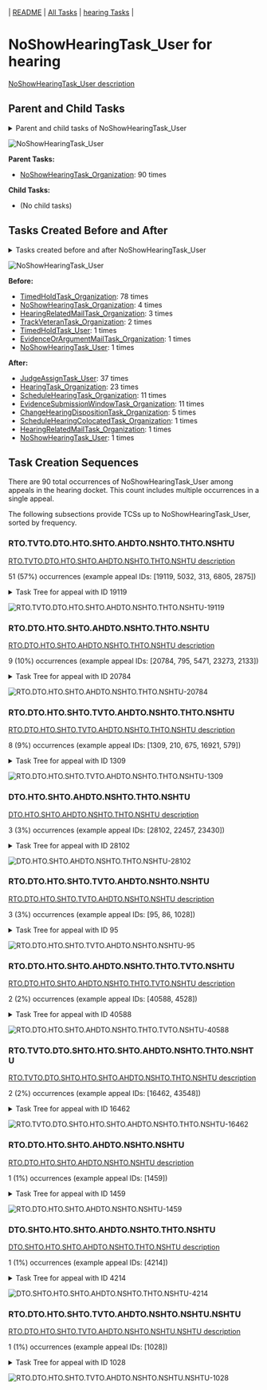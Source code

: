 <!-- DO NOT EDIT THIS FILE.  This file is autogenerated. -->
| [README](../README.md) | [All Tasks](../alltasks.md) | [hearing Tasks](tasklist.md) |

# NoShowHearingTask_User for hearing

[NoShowHearingTask_User description](../descr/NoShowHearingTask_User.md)

## Parent and Child Tasks

<details><summary markdown='span'>Parent and child tasks of NoShowHearingTask_User
</summary>

```
digraph G {
rankdir=LR;
node [shape=box]
"NoShowHearingTask_Organization" -> "NoShowHearingTask_User" [label=90]
}
```
</details>

![NoShowHearingTask_User](dot/NoShowHearingTask_User-parentchild.dot.png)

**Parent Tasks:**

   * [NoShowHearingTask_Organization](NoShowHearingTask_Organization.md): 90 times

**Child Tasks:**

   * (No child tasks)

## Tasks Created Before and After

<details><summary markdown='span'>Tasks created before and after NoShowHearingTask_User</summary>

```
digraph G {
rankdir=LR;

"NoShowHearingTask_User" -> "JudgeAssignTask_User" [label=37]
"NoShowHearingTask_User" -> "HearingTask_Organization" [label=23]
"NoShowHearingTask_User" -> "ScheduleHearingTask_Organization" [label=11]
"NoShowHearingTask_User" -> "EvidenceSubmissionWindowTask_Organization" [label=11]
"NoShowHearingTask_User" -> "ChangeHearingDispositionTask_Organization" [label=5]
"NoShowHearingTask_User" -> "ScheduleHearingColocatedTask_Organization" [label=1]
"NoShowHearingTask_User" -> "NoShowHearingTask_User" [label=1]
"NoShowHearingTask_User" -> "HearingRelatedMailTask_Organization" [label=1]
"TimedHoldTask_Organization" -> "NoShowHearingTask_User" [label=78]
"NoShowHearingTask_Organization" -> "NoShowHearingTask_User" [label=4]
"HearingRelatedMailTask_Organization" -> "NoShowHearingTask_User" [label=3]
"TrackVeteranTask_Organization" -> "NoShowHearingTask_User" [label=2]
"TimedHoldTask_User" -> "NoShowHearingTask_User" [label=1]
"NoShowHearingTask_User" -> "NoShowHearingTask_User" [label=1]
"EvidenceOrArgumentMailTask_Organization" -> "NoShowHearingTask_User" [label=1]
}
```
</details>

![NoShowHearingTask_User](dot/NoShowHearingTask_User.dot.png)

**Before:**

   * [TimedHoldTask_Organization](TimedHoldTask_Organization.md): 78 times
   * [NoShowHearingTask_Organization](NoShowHearingTask_Organization.md): 4 times
   * [HearingRelatedMailTask_Organization](HearingRelatedMailTask_Organization.md): 3 times
   * [TrackVeteranTask_Organization](TrackVeteranTask_Organization.md): 2 times
   * [TimedHoldTask_User](TimedHoldTask_User.md): 1 times
   * [EvidenceOrArgumentMailTask_Organization](EvidenceOrArgumentMailTask_Organization.md): 1 times
   * [NoShowHearingTask_User](NoShowHearingTask_User.md): 1 times

**After:**

   * [JudgeAssignTask_User](JudgeAssignTask_User.md): 37 times
   * [HearingTask_Organization](HearingTask_Organization.md): 23 times
   * [ScheduleHearingTask_Organization](ScheduleHearingTask_Organization.md): 11 times
   * [EvidenceSubmissionWindowTask_Organization](EvidenceSubmissionWindowTask_Organization.md): 11 times
   * [ChangeHearingDispositionTask_Organization](ChangeHearingDispositionTask_Organization.md): 5 times
   * [ScheduleHearingColocatedTask_Organization](ScheduleHearingColocatedTask_Organization.md): 1 times
   * [HearingRelatedMailTask_Organization](HearingRelatedMailTask_Organization.md): 1 times
   * [NoShowHearingTask_User](NoShowHearingTask_User.md): 1 times

## Task Creation Sequences

There are 90 total occurrences of NoShowHearingTask_User among appeals in the hearing docket.  This count includes multiple occurrences in a single appeal.

The following subsections provide TCSs up to NoShowHearingTask_User, sorted by frequency.

### RTO.TVTO.DTO.HTO.SHTO.AHDTO.NSHTO.THTO.NSHTU

[RTO.TVTO.DTO.HTO.SHTO.AHDTO.NSHTO.THTO.NSHTU description](../descr/RTO.TVTO.DTO.HTO.SHTO.AHDTO.NSHTO.THTO.NSHTU.md)

51 (57%) occurrences (example appeal IDs: [19119, 5032, 313, 6805, 2875])

<details><summary markdown='span'>Task Tree for appeal with ID 19119</summary>

```
@startuml
skinparam {
  ObjectBorderColor #555
  ObjectBorderThickness 0
  ObjectFontStyle bold
  ObjectFontSize 14
  ObjectAttributeFontColor #333
  ObjectAttributeFontSize 12
}
  object 0.RootTask #8dd3c7 {
Organization
}
  object 1.TrackVeteranTask #bebada {
Organization
}
  object 2.DistributionTask #ffffb3 {
Organization
}
  object 3.HearingTask #fb8072 {
Organization
}
  object 4.ScheduleHearingTask #80b1d3 {
Organization
}
  object 5.HearingAdminActionVerifyAddressTask #ffed6f {
Organization
}
  object 6.AssignHearingDispositionTask #8dd3c7 {
Organization
}
  object 7.NoShowHearingTask #b3de69 {
Organization
}
  object 8.TimedHoldTask #fccde5 {
Organization
}
  object 9.NoShowHearingTask #b3de69 {
User  <back:white>    </back>
}
  object 10.HearingTask #fb8072 {
Organization
}
  object 11.ScheduleHearingTask #80b1d3 {
Organization
}
0.RootTask -- 1.TrackVeteranTask
0.RootTask -- 2.DistributionTask
2.DistributionTask -- 3.HearingTask
3.HearingTask -- 4.ScheduleHearingTask
4.ScheduleHearingTask -- 5.HearingAdminActionVerifyAddressTask
3.HearingTask -- 6.AssignHearingDispositionTask
6.AssignHearingDispositionTask -- 7.NoShowHearingTask
7.NoShowHearingTask -- 8.TimedHoldTask
7.NoShowHearingTask -- 9.NoShowHearingTask
2.DistributionTask -- 10.HearingTask
10.HearingTask -- 11.ScheduleHearingTask
@enduml
```
</details>

![RTO.TVTO.DTO.HTO.SHTO.AHDTO.NSHTO.THTO.NSHTU-19119](uml/RTO.TVTO.DTO.HTO.SHTO.AHDTO.NSHTO.THTO.NSHTU-19119.png)

### RTO.DTO.HTO.SHTO.AHDTO.NSHTO.THTO.NSHTU

[RTO.DTO.HTO.SHTO.AHDTO.NSHTO.THTO.NSHTU description](../descr/RTO.DTO.HTO.SHTO.AHDTO.NSHTO.THTO.NSHTU.md)

9 (10%) occurrences (example appeal IDs: [20784, 795, 5471, 23273, 2133])

<details><summary markdown='span'>Task Tree for appeal with ID 20784</summary>

```
@startuml
skinparam {
  ObjectBorderColor #555
  ObjectBorderThickness 0
  ObjectFontStyle bold
  ObjectFontSize 14
  ObjectAttributeFontColor #333
  ObjectAttributeFontSize 12
}
  object 0.RootTask #8dd3c7 {
Organization
}
  object 1.DistributionTask #ffffb3 {
Organization
}
  object 2.HearingTask #fb8072 {
Organization
}
  object 3.ScheduleHearingTask #80b1d3 {
Organization
}
  object 4.AssignHearingDispositionTask #8dd3c7 {
Organization
}
  object 5.NoShowHearingTask #b3de69 {
Organization
}
  object 6.TimedHoldTask #fccde5 {
Organization
}
  object 7.NoShowHearingTask #b3de69 {
User  <back:white>    </back>
}
  object 8.JudgeAssignTask #ccebc5 {
User
}
  object 9.JudgeDecisionReviewTask #d9d9d9 {
User
}
  object 10.AttorneyTask #bc80bd {
User
}
  object 11.AttorneyRewriteTask #b3de69 {
User
}
  object 12.BvaDispatchTask #b3de69 {
Organization
}
  object 13.BvaDispatchTask #b3de69 {
User
}
0.RootTask -- 1.DistributionTask
1.DistributionTask -- 2.HearingTask
2.HearingTask -- 3.ScheduleHearingTask
2.HearingTask -- 4.AssignHearingDispositionTask
4.AssignHearingDispositionTask -- 5.NoShowHearingTask
5.NoShowHearingTask -- 6.TimedHoldTask
5.NoShowHearingTask -- 7.NoShowHearingTask
0.RootTask -- 8.JudgeAssignTask
0.RootTask -- 9.JudgeDecisionReviewTask
9.JudgeDecisionReviewTask -- 10.AttorneyTask
9.JudgeDecisionReviewTask -- 11.AttorneyRewriteTask
0.RootTask -- 12.BvaDispatchTask
12.BvaDispatchTask -- 13.BvaDispatchTask
@enduml
```
</details>

![RTO.DTO.HTO.SHTO.AHDTO.NSHTO.THTO.NSHTU-20784](uml/RTO.DTO.HTO.SHTO.AHDTO.NSHTO.THTO.NSHTU-20784.png)

### RTO.DTO.HTO.SHTO.TVTO.AHDTO.NSHTO.THTO.NSHTU

[RTO.DTO.HTO.SHTO.TVTO.AHDTO.NSHTO.THTO.NSHTU description](../descr/RTO.DTO.HTO.SHTO.TVTO.AHDTO.NSHTO.THTO.NSHTU.md)

8 (9%) occurrences (example appeal IDs: [1309, 210, 675, 16921, 579])

<details><summary markdown='span'>Task Tree for appeal with ID 1309</summary>

```
@startuml
skinparam {
  ObjectBorderColor #555
  ObjectBorderThickness 0
  ObjectFontStyle bold
  ObjectFontSize 14
  ObjectAttributeFontColor #333
  ObjectAttributeFontSize 12
}
  object 0.RootTask #8dd3c7 {
Organization
}
  object 1.DistributionTask #ffffb3 {
Organization
}
  object 2.HearingTask #fb8072 {
Organization
}
  object 3.ScheduleHearingTask #80b1d3 {
Organization
}
  object 4.TrackVeteranTask #bebada {
Organization
}
  object 5.AssignHearingDispositionTask #8dd3c7 {
Organization
}
  object 6.NoShowHearingTask #b3de69 {
Organization
}
  object 7.TimedHoldTask #fccde5 {
Organization
}
  object 8.NoShowHearingTask #b3de69 {
User  <back:white>    </back>
}
  object 9.JudgeAssignTask #ccebc5 {
User
}
  object 10.JudgeDecisionReviewTask #d9d9d9 {
User
}
  object 11.AttorneyTask #bc80bd {
User
}
  object 12.BvaDispatchTask #b3de69 {
Organization
}
  object 13.BvaDispatchTask #b3de69 {
User
}
  object 14.BvaDispatchTask #b3de69 {
User
}
0.RootTask -- 1.DistributionTask
1.DistributionTask -- 2.HearingTask
2.HearingTask -- 3.ScheduleHearingTask
0.RootTask -- 4.TrackVeteranTask
2.HearingTask -- 5.AssignHearingDispositionTask
5.AssignHearingDispositionTask -- 6.NoShowHearingTask
6.NoShowHearingTask -- 7.TimedHoldTask
6.NoShowHearingTask -- 8.NoShowHearingTask
0.RootTask -- 9.JudgeAssignTask
0.RootTask -- 10.JudgeDecisionReviewTask
10.JudgeDecisionReviewTask -- 11.AttorneyTask
0.RootTask -- 12.BvaDispatchTask
12.BvaDispatchTask -- 13.BvaDispatchTask
12.BvaDispatchTask -- 14.BvaDispatchTask
@enduml
```
</details>

![RTO.DTO.HTO.SHTO.TVTO.AHDTO.NSHTO.THTO.NSHTU-1309](uml/RTO.DTO.HTO.SHTO.TVTO.AHDTO.NSHTO.THTO.NSHTU-1309.png)

### DTO.HTO.SHTO.AHDTO.NSHTO.THTO.NSHTU

[DTO.HTO.SHTO.AHDTO.NSHTO.THTO.NSHTU description](../descr/DTO.HTO.SHTO.AHDTO.NSHTO.THTO.NSHTU.md)

3 (3%) occurrences (example appeal IDs: [28102, 22457, 23430])

<details><summary markdown='span'>Task Tree for appeal with ID 28102</summary>

```
@startuml
skinparam {
  ObjectBorderColor #555
  ObjectBorderThickness 0
  ObjectFontStyle bold
  ObjectFontSize 14
  ObjectAttributeFontColor #333
  ObjectAttributeFontSize 12
}
  object 0.RootTask #8dd3c7 {
Organization
}
  object 1.TrackVeteranTask #bebada {
Organization
}
  object 2.DistributionTask #ffffb3 {
Organization
}
  object 3.HearingTask #fb8072 {
Organization
}
  object 4.ScheduleHearingTask #80b1d3 {
Organization
}
  object 5.HearingAdminActionVerifyAddressTask #ffed6f {
Organization
}
  object 6.AssignHearingDispositionTask #8dd3c7 {
Organization
}
  object 7.NoShowHearingTask #b3de69 {
Organization
}
  object 8.TimedHoldTask #fccde5 {
Organization
}
  object 9.NoShowHearingTask #b3de69 {
User  <back:white>    </back>
}
  object 10.JudgeAssignTask #ccebc5 {
User
}
  object 11.JudgeDecisionReviewTask #d9d9d9 {
User
}
  object 12.AttorneyTask #bc80bd {
User
}
  object 13.AttorneyRewriteTask #b3de69 {
User
}
0.RootTask -- 1.TrackVeteranTask
0.RootTask -- 2.DistributionTask
2.DistributionTask -- 3.HearingTask
3.HearingTask -- 4.ScheduleHearingTask
4.ScheduleHearingTask -- 5.HearingAdminActionVerifyAddressTask
3.HearingTask -- 6.AssignHearingDispositionTask
6.AssignHearingDispositionTask -- 7.NoShowHearingTask
7.NoShowHearingTask -- 8.TimedHoldTask
7.NoShowHearingTask -- 9.NoShowHearingTask
0.RootTask -- 10.JudgeAssignTask
0.RootTask -- 11.JudgeDecisionReviewTask
11.JudgeDecisionReviewTask -- 12.AttorneyTask
11.JudgeDecisionReviewTask -- 13.AttorneyRewriteTask
@enduml
```
</details>

![DTO.HTO.SHTO.AHDTO.NSHTO.THTO.NSHTU-28102](uml/DTO.HTO.SHTO.AHDTO.NSHTO.THTO.NSHTU-28102.png)

### RTO.DTO.HTO.SHTO.TVTO.AHDTO.NSHTO.NSHTU

[RTO.DTO.HTO.SHTO.TVTO.AHDTO.NSHTO.NSHTU description](../descr/RTO.DTO.HTO.SHTO.TVTO.AHDTO.NSHTO.NSHTU.md)

3 (3%) occurrences (example appeal IDs: [95, 86, 1028])

<details><summary markdown='span'>Task Tree for appeal with ID 95</summary>

```
@startuml
skinparam {
  ObjectBorderColor #555
  ObjectBorderThickness 0
  ObjectFontStyle bold
  ObjectFontSize 14
  ObjectAttributeFontColor #333
  ObjectAttributeFontSize 12
}
  object 0.RootTask #8dd3c7 {
Organization
}
  object 1.InformalHearingPresentationTask #fdb462 {
Organization
}
  object 2.DistributionTask #ffffb3 {
Organization
}
  object 3.HearingTask #fb8072 {
Organization
}
  object 4.ScheduleHearingTask #80b1d3 {
Organization
}
  object 5.TrackVeteranTask #bebada {
Organization
}
  object 6.AssignHearingDispositionTask #8dd3c7 {
Organization
}
  object 7.NoShowHearingTask #b3de69 {
Organization
}
  object 8.NoShowHearingTask #b3de69 {
User  <back:white>    </back>
}
  object 9.JudgeAssignTask #ccebc5 {
User
}
  object 10.JudgeDecisionReviewTask #d9d9d9 {
User
}
  object 11.AttorneyTask #bc80bd {
User
}
  object 12.BvaDispatchTask #b3de69 {
Organization
}
  object 13.BvaDispatchTask #b3de69 {
User
}
2.DistributionTask -- 1.InformalHearingPresentationTask
0.RootTask -- 2.DistributionTask
2.DistributionTask -- 3.HearingTask
3.HearingTask -- 4.ScheduleHearingTask
0.RootTask -- 5.TrackVeteranTask
3.HearingTask -- 6.AssignHearingDispositionTask
6.AssignHearingDispositionTask -- 7.NoShowHearingTask
7.NoShowHearingTask -- 8.NoShowHearingTask
0.RootTask -- 9.JudgeAssignTask
0.RootTask -- 10.JudgeDecisionReviewTask
10.JudgeDecisionReviewTask -- 11.AttorneyTask
0.RootTask -- 12.BvaDispatchTask
12.BvaDispatchTask -- 13.BvaDispatchTask
@enduml
```
</details>

![RTO.DTO.HTO.SHTO.TVTO.AHDTO.NSHTO.NSHTU-95](uml/RTO.DTO.HTO.SHTO.TVTO.AHDTO.NSHTO.NSHTU-95.png)

### RTO.DTO.HTO.SHTO.AHDTO.NSHTO.THTO.TVTO.NSHTU

[RTO.DTO.HTO.SHTO.AHDTO.NSHTO.THTO.TVTO.NSHTU description](../descr/RTO.DTO.HTO.SHTO.AHDTO.NSHTO.THTO.TVTO.NSHTU.md)

2 (2%) occurrences (example appeal IDs: [40588, 4528])

<details><summary markdown='span'>Task Tree for appeal with ID 40588</summary>

```
@startuml
skinparam {
  ObjectBorderColor #555
  ObjectBorderThickness 0
  ObjectFontStyle bold
  ObjectFontSize 14
  ObjectAttributeFontColor #333
  ObjectAttributeFontSize 12
}
  object 0.RootTask #8dd3c7 {
Organization
}
  object 1.TrackVeteranTask #bebada {
Organization
}
  object 2.DistributionTask #ffffb3 {
Organization
}
  object 3.HearingTask #fb8072 {
Organization
}
  object 4.ScheduleHearingTask #80b1d3 {
Organization
}
  object 5.AssignHearingDispositionTask #8dd3c7 {
Organization
}
  object 6.TrackVeteranTask #bebada {
Organization
}
  object 7.NoShowHearingTask #b3de69 {
Organization
}
  object 8.TimedHoldTask #fccde5 {
Organization
}
  object 9.TrackVeteranTask #bebada {
Organization
}
  object 10.NoShowHearingTask #b3de69 {
User  <back:white>    </back>
}
  object 11.JudgeAssignTask #ccebc5 {
User
}
  object 12.JudgeDecisionReviewTask #d9d9d9 {
User
}
  object 13.AttorneyTask #bc80bd {
User
}
  object 14.BvaDispatchTask #b3de69 {
Organization
}
  object 15.BvaDispatchTask #b3de69 {
User
}
0.RootTask -- 1.TrackVeteranTask
0.RootTask -- 2.DistributionTask
2.DistributionTask -- 3.HearingTask
3.HearingTask -- 4.ScheduleHearingTask
3.HearingTask -- 5.AssignHearingDispositionTask
0.RootTask -- 6.TrackVeteranTask
5.AssignHearingDispositionTask -- 7.NoShowHearingTask
7.NoShowHearingTask -- 8.TimedHoldTask
0.RootTask -- 9.TrackVeteranTask
7.NoShowHearingTask -- 10.NoShowHearingTask
0.RootTask -- 11.JudgeAssignTask
0.RootTask -- 12.JudgeDecisionReviewTask
12.JudgeDecisionReviewTask -- 13.AttorneyTask
0.RootTask -- 14.BvaDispatchTask
14.BvaDispatchTask -- 15.BvaDispatchTask
@enduml
```
</details>

![RTO.DTO.HTO.SHTO.AHDTO.NSHTO.THTO.TVTO.NSHTU-40588](uml/RTO.DTO.HTO.SHTO.AHDTO.NSHTO.THTO.TVTO.NSHTU-40588.png)

### RTO.TVTO.DTO.SHTO.HTO.SHTO.AHDTO.NSHTO.THTO.NSHTU

[RTO.TVTO.DTO.SHTO.HTO.SHTO.AHDTO.NSHTO.THTO.NSHTU description](../descr/RTO.TVTO.DTO.SHTO.HTO.SHTO.AHDTO.NSHTO.THTO.NSHTU.md)

2 (2%) occurrences (example appeal IDs: [16462, 43548])

<details><summary markdown='span'>Task Tree for appeal with ID 16462</summary>

```
@startuml
skinparam {
  ObjectBorderColor #555
  ObjectBorderThickness 0
  ObjectFontStyle bold
  ObjectFontSize 14
  ObjectAttributeFontColor #333
  ObjectAttributeFontSize 12
}
  object 0.RootTask #8dd3c7 {
Organization
}
  object 1.TrackVeteranTask #bebada {
Organization
}
  object 2.DistributionTask #ffffb3 {
Organization
}
  object 3.HearingTask #fb8072 {
Organization
}
  object 4.ScheduleHearingTask #80b1d3 {
Organization
}
  object 5.AssignHearingDispositionTask #8dd3c7 {
Organization
}
  object 6.HearingTask #fb8072 {
Organization
}
  object 7.ScheduleHearingTask #80b1d3 {
Organization
}
  object 8.AssignHearingDispositionTask #8dd3c7 {
Organization
}
  object 9.NoShowHearingTask #b3de69 {
Organization
}
  object 10.TimedHoldTask #fccde5 {
Organization
}
  object 11.NoShowHearingTask #b3de69 {
User  <back:white>    </back>
}
  object 12.JudgeAssignTask #ccebc5 {
User
}
  object 13.JudgeDecisionReviewTask #d9d9d9 {
User
}
  object 14.AttorneyTask #bc80bd {
User
}
  object 15.BvaDispatchTask #b3de69 {
Organization
}
  object 16.BvaDispatchTask #b3de69 {
User
}
0.RootTask -- 1.TrackVeteranTask
0.RootTask -- 2.DistributionTask
2.DistributionTask -- 3.HearingTask
3.HearingTask -- 4.ScheduleHearingTask
3.HearingTask -- 5.AssignHearingDispositionTask
2.DistributionTask -- 6.HearingTask
6.HearingTask -- 7.ScheduleHearingTask
6.HearingTask -- 8.AssignHearingDispositionTask
8.AssignHearingDispositionTask -- 9.NoShowHearingTask
9.NoShowHearingTask -- 10.TimedHoldTask
9.NoShowHearingTask -- 11.NoShowHearingTask
0.RootTask -- 12.JudgeAssignTask
0.RootTask -- 13.JudgeDecisionReviewTask
13.JudgeDecisionReviewTask -- 14.AttorneyTask
0.RootTask -- 15.BvaDispatchTask
15.BvaDispatchTask -- 16.BvaDispatchTask
@enduml
```
</details>

![RTO.TVTO.DTO.SHTO.HTO.SHTO.AHDTO.NSHTO.THTO.NSHTU-16462](uml/RTO.TVTO.DTO.SHTO.HTO.SHTO.AHDTO.NSHTO.THTO.NSHTU-16462.png)

### RTO.DTO.HTO.SHTO.AHDTO.NSHTO.NSHTU

[RTO.DTO.HTO.SHTO.AHDTO.NSHTO.NSHTU description](../descr/RTO.DTO.HTO.SHTO.AHDTO.NSHTO.NSHTU.md)

1 (1%) occurrences (example appeal IDs: [1459])

<details><summary markdown='span'>Task Tree for appeal with ID 1459</summary>

```
@startuml
skinparam {
  ObjectBorderColor #555
  ObjectBorderThickness 0
  ObjectFontStyle bold
  ObjectFontSize 14
  ObjectAttributeFontColor #333
  ObjectAttributeFontSize 12
}
  object 0.RootTask #8dd3c7 {
Organization
}
  object 1.DistributionTask #ffffb3 {
Organization
}
  object 2.HearingTask #fb8072 {
Organization
}
  object 3.ScheduleHearingTask #80b1d3 {
Organization
}
  object 4.AssignHearingDispositionTask #8dd3c7 {
Organization
}
  object 5.NoShowHearingTask #b3de69 {
Organization
}
  object 6.NoShowHearingTask #b3de69 {
User  <back:white>    </back>
}
  object 7.JudgeAssignTask #ccebc5 {
User
}
  object 8.JudgeDecisionReviewTask #d9d9d9 {
User
}
  object 9.AttorneyTask #bc80bd {
User
}
  object 10.EvidenceSubmissionWindowTask #fccde5 {
Organization
}
  object 11.BvaDispatchTask #b3de69 {
Organization
}
  object 12.BvaDispatchTask #b3de69 {
User
}
0.RootTask -- 1.DistributionTask
1.DistributionTask -- 2.HearingTask
2.HearingTask -- 3.ScheduleHearingTask
2.HearingTask -- 4.AssignHearingDispositionTask
4.AssignHearingDispositionTask -- 5.NoShowHearingTask
5.NoShowHearingTask -- 6.NoShowHearingTask
0.RootTask -- 7.JudgeAssignTask
0.RootTask -- 8.JudgeDecisionReviewTask
8.JudgeDecisionReviewTask -- 9.AttorneyTask
2.HearingTask -- 10.EvidenceSubmissionWindowTask
0.RootTask -- 11.BvaDispatchTask
11.BvaDispatchTask -- 12.BvaDispatchTask
@enduml
```
</details>

![RTO.DTO.HTO.SHTO.AHDTO.NSHTO.NSHTU-1459](uml/RTO.DTO.HTO.SHTO.AHDTO.NSHTO.NSHTU-1459.png)

### DTO.SHTO.HTO.SHTO.AHDTO.NSHTO.THTO.NSHTU

[DTO.SHTO.HTO.SHTO.AHDTO.NSHTO.THTO.NSHTU description](../descr/DTO.SHTO.HTO.SHTO.AHDTO.NSHTO.THTO.NSHTU.md)

1 (1%) occurrences (example appeal IDs: [4214])

<details><summary markdown='span'>Task Tree for appeal with ID 4214</summary>

```
@startuml
skinparam {
  ObjectBorderColor #555
  ObjectBorderThickness 0
  ObjectFontStyle bold
  ObjectFontSize 14
  ObjectAttributeFontColor #333
  ObjectAttributeFontSize 12
}
  object 0.RootTask #8dd3c7 {
Organization
}
  object 1.TrackVeteranTask #bebada {
Organization
}
  object 2.DistributionTask #ffffb3 {
Organization
}
  object 3.HearingTask #fb8072 {
Organization
}
  object 4.ScheduleHearingTask #80b1d3 {
Organization
}
  object 5.AssignHearingDispositionTask #8dd3c7 {
Organization
}
  object 6.HearingTask #fb8072 {
Organization
}
  object 7.ScheduleHearingTask #80b1d3 {
Organization
}
  object 8.AssignHearingDispositionTask #8dd3c7 {
Organization
}
  object 9.NoShowHearingTask #b3de69 {
Organization
}
  object 10.TimedHoldTask #fccde5 {
Organization
}
  object 11.NoShowHearingTask #b3de69 {
User  <back:white>    </back>
}
  object 12.ChangeHearingDispositionTask #d9d9d9 {
Organization
}
  object 13.EvidenceSubmissionWindowTask #fccde5 {
Organization
}
  object 14.JudgeAssignTask #ccebc5 {
User
}
  object 15.JudgeDecisionReviewTask #d9d9d9 {
User
}
  object 16.AttorneyTask #bc80bd {
User
}
0.RootTask -- 1.TrackVeteranTask
0.RootTask -- 2.DistributionTask
2.DistributionTask -- 3.HearingTask
3.HearingTask -- 4.ScheduleHearingTask
3.HearingTask -- 5.AssignHearingDispositionTask
2.DistributionTask -- 6.HearingTask
6.HearingTask -- 7.ScheduleHearingTask
6.HearingTask -- 8.AssignHearingDispositionTask
8.AssignHearingDispositionTask -- 9.NoShowHearingTask
9.NoShowHearingTask -- 10.TimedHoldTask
9.NoShowHearingTask -- 11.NoShowHearingTask
6.HearingTask -- 12.ChangeHearingDispositionTask
2.DistributionTask -- 13.EvidenceSubmissionWindowTask
0.RootTask -- 14.JudgeAssignTask
0.RootTask -- 15.JudgeDecisionReviewTask
15.JudgeDecisionReviewTask -- 16.AttorneyTask
@enduml
```
</details>

![DTO.SHTO.HTO.SHTO.AHDTO.NSHTO.THTO.NSHTU-4214](uml/DTO.SHTO.HTO.SHTO.AHDTO.NSHTO.THTO.NSHTU-4214.png)

### RTO.DTO.HTO.SHTO.TVTO.AHDTO.NSHTO.NSHTU.NSHTU

[RTO.DTO.HTO.SHTO.TVTO.AHDTO.NSHTO.NSHTU.NSHTU description](../descr/RTO.DTO.HTO.SHTO.TVTO.AHDTO.NSHTO.NSHTU.NSHTU.md)

1 (1%) occurrences (example appeal IDs: [1028])

<details><summary markdown='span'>Task Tree for appeal with ID 1028</summary>

```
@startuml
skinparam {
  ObjectBorderColor #555
  ObjectBorderThickness 0
  ObjectFontStyle bold
  ObjectFontSize 14
  ObjectAttributeFontColor #333
  ObjectAttributeFontSize 12
}
  object 0.RootTask #8dd3c7 {
Organization
}
  object 1.InformalHearingPresentationTask #fdb462 {
Organization
}
  object 2.DistributionTask #ffffb3 {
Organization
}
  object 3.HearingTask #fb8072 {
Organization
}
  object 4.ScheduleHearingTask #80b1d3 {
Organization
}
  object 5.TrackVeteranTask #bebada {
Organization
}
  object 6.AssignHearingDispositionTask #8dd3c7 {
Organization
}
  object 7.NoShowHearingTask #b3de69 {
Organization
}
  object 8.NoShowHearingTask #b3de69 {
User  <back:white>    </back>
}
  object 9.NoShowHearingTask #b3de69 {
User  <back:white>    </back>
}
  object 10.ChangeHearingDispositionTask #d9d9d9 {
Organization
}
  object 11.NoShowHearingTask #b3de69 {
Organization
}
  object 12.TimedHoldTask #fccde5 {
Organization
}
  object 13.JudgeAssignTask #ccebc5 {
User
}
  object 14.IhpColocatedTask #bc80bd {
Organization
}
  object 15.IhpColocatedTask #bc80bd {
User
}
  object 16.TimedHoldTask #fccde5 {
User
}
  object 17.JudgeDecisionReviewTask #d9d9d9 {
User
}
  object 18.AttorneyTask #bc80bd {
User
}
  object 19.BvaDispatchTask #b3de69 {
Organization
}
  object 20.BvaDispatchTask #b3de69 {
User
}
2.DistributionTask -- 1.InformalHearingPresentationTask
0.RootTask -- 2.DistributionTask
2.DistributionTask -- 3.HearingTask
3.HearingTask -- 4.ScheduleHearingTask
0.RootTask -- 5.TrackVeteranTask
3.HearingTask -- 6.AssignHearingDispositionTask
6.AssignHearingDispositionTask -- 7.NoShowHearingTask
7.NoShowHearingTask -- 8.NoShowHearingTask
7.NoShowHearingTask -- 9.NoShowHearingTask
3.HearingTask -- 10.ChangeHearingDispositionTask
10.ChangeHearingDispositionTask -- 11.NoShowHearingTask
11.NoShowHearingTask -- 12.TimedHoldTask
0.RootTask -- 13.JudgeAssignTask
13.JudgeAssignTask -- 14.IhpColocatedTask
14.IhpColocatedTask -- 15.IhpColocatedTask
15.IhpColocatedTask -- 16.TimedHoldTask
0.RootTask -- 17.JudgeDecisionReviewTask
17.JudgeDecisionReviewTask -- 18.AttorneyTask
0.RootTask -- 19.BvaDispatchTask
19.BvaDispatchTask -- 20.BvaDispatchTask
@enduml
```
</details>

![RTO.DTO.HTO.SHTO.TVTO.AHDTO.NSHTO.NSHTU.NSHTU-1028](uml/RTO.DTO.HTO.SHTO.TVTO.AHDTO.NSHTO.NSHTU.NSHTU-1028.png)

